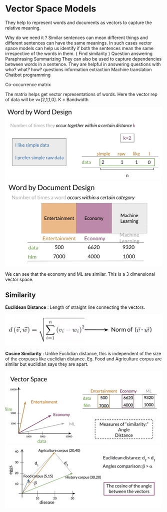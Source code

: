 
# Vector Space Models 

They help to represent words and documents as vectors to capture the relative meaning. 

Why do we need it ? 
Similar sentences can mean different things and different sentences can have the same meanings. In such cases vector space models can help us identify if both the sentences mean the same irrespective of the words in them.  ( Find similarity ) 
Question answering 
Paraphrasing
Summarizing 
They can also be used to capture dependencies between words in a sentence. They are helpful in answering questions with who? what? how? questions 
information extraction 
Machine translation 
Chatbot programming 


Co-occurrence matrix

The matrix helps get vector representations of words.  Here the vector rep of data will be v=[2,1,1,0].
K = Bandwidth

<p float="left">
  <img src="Plots/1.png" width="500" />
  
  <img src="Plots/2.png" width="500" /> 
</p>

We can see that the economy and ML are similar. This is a 3 dimensional vector space. 


## Similarity 

**Euclidean Distance** : Length of straight line connecting the vectors. 

<img src= "Plots/4.png"  width = '550'>

**Cosine Similarity** : Unlike Euclidian distance, this is independent of the size of the corpuses like euclidian distance. Eg. Food and Agriculture corpus are similar but euclidian says they are apart. 

<p float="left">
  <img src="Plots/3.png" width="500" />
  
  <img src="Plots/5.png" width="500" /> 
</p>






